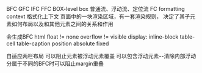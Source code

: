 BFC GFC IFC FFC
BOX-level box 
普通流、浮动流、定位流
FC formatting context 格式化上下文
页面中的一块渲染区域，有一套渲染规则，
决定了其子元素如何布局以及和其他元素之间的关系和作用

会生成BFC
html
float != none 
overflow != visible
display: inline-block table-cell table-caption
position absolute fixed


自适应两栏布局
可以阻止元素被浮动元素覆盖
可以包含浮动元素--清除内部浮动
分属于不同的BFC时可以阻止margin重叠